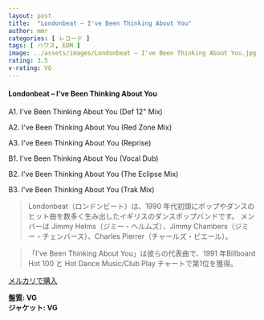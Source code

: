 ```yaml
---
layout: post
title:  "Londonbeat – I've Been Thinking About You"
author: mmr
categories: [ レコード ]
tags: [ ハウス, EDM ]
image: ../assets/images/Londonbeat – I've Been Thinking About You.jpg
rating: 3.5
v-rating: VG
---
```


#### Londonbeat – I've Been Thinking About You

A1. I've Been Thinking About You (Def 12" Mix)

A2. I've Been Thinking About You (Red Zone Mix)

A3. I've Been Thinking About You (Reprise)

B1. I've Been Thinking About You (Vocal Dub)

B2. I've Been Thinking About You (The Eclipse Mix)

B3. I've Been Thinking About You (Trak Mix)

> Londonbeat（ロンドンビート）は、1990 年代初頭にポップやダンスのヒット曲を数多く生み出したイギリスのダンスポップバンドです。
メンバーは Jimmy Helms（ジミー・ヘルムズ）、Jimmy Chambers（ジミー・チェンバース）、Charles Pierrer（チャールズ・ピエール）。

> 「I've Been Thinking About You」は彼らの代表曲で、1991 年Billboard Hot 100 と Hot Dance Music/Club Play チャートで第1位を獲得。

[メルカリで購入](https://jp.mercari.com/item/m47205730719)

<div class="mt-4 mb-4 d-flex align-items-center">
<strong class="mr-1">盤質: VG</strong>
</div>
<div class="mt-4 mb-4 d-flex align-items-center">
<strong class="mr-1">ジャケット: VG</strong>
</div>
